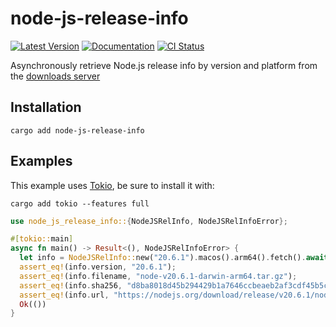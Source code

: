 # node-js-release-info

[![Latest Version](https://img.shields.io/crates/v/node-js-release-info.svg)](https://crates.io/crates/node-js-release-info)
[![Documentation](https://docs.rs/node-js-release-info/badge.svg)](https://docs.rs/node-js-release-info)
[![CI Status](https://github.com/busticated/rusty/actions/workflows/ci.yaml/badge.svg?branch=main)](https://github.com/busticated/rusty/actions)

Asynchronously retrieve Node.js release info by version and platform from the [downloads server](https://nodejs.org/download/release/)

## Installation

```shell
cargo add node-js-release-info
```

## Examples

This example uses [Tokio](https://tokio.rs), be sure to install it with:

```shell
cargo add tokio --features full
```

```rust
use node_js_release_info::{NodeJSRelInfo, NodeJSRelInfoError};

#[tokio::main]
async fn main() -> Result<(), NodeJSRelInfoError> {
  let info = NodeJSRelInfo::new("20.6.1").macos().arm64().fetch().await?;
  assert_eq!(info.version, "20.6.1");
  assert_eq!(info.filename, "node-v20.6.1-darwin-arm64.tar.gz");
  assert_eq!(info.sha256, "d8ba8018d45b294429b1a7646ccbeaeb2af3cdf45b5c91dabbd93e2a2035cb46");
  assert_eq!(info.url, "https://nodejs.org/download/release/v20.6.1/node-v20.6.1-darwin-arm64.tar.gz");
  Ok(())
}
```


